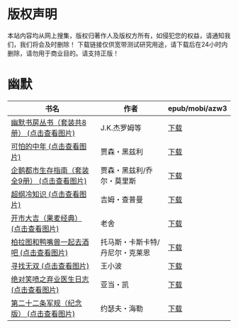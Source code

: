 # 版权声明

本站内容均从网上搜集，版权归著作人及版权方所有，如侵犯您的权益，请通知我们，我们将会及时删除！ 下载链接仅供宽带测试研究用途，请下载后在24小时内删除，请勿用于商业目的。请支持正版！

# 幽默

| 书名 | 作者 | epub/mobi/azw3 |
| --- | --- | --- |
| [幽默书房丛书（套装共8册） (点击查看图片)](https://www.dushupai.com/attachment/2024/06/09/10f423c4c9fb78cb.jpg) | J.K.杰罗姆等 | [下载](https://url89.ctfile.com/f/31084289-1356986989-a243cd?p=8866) |
| [可怕的中年 (点击查看图片)](https://www.dushupai.com/attachment/2024/06/08/c8cab59dadd3c937.jpg) | 贾森・黑兹利 | [下载](https://url89.ctfile.com/f/31084289-1357052275-fe05f1?p=8866) |
| [企鹅都市生存指南（套装全9册） (点击查看图片)](https://www.dushupai.com/attachment/2024/06/08/eb98ea3e7d63799a.jpg) | 贾森・黑兹利/乔尔・莫里斯 | [下载](https://url89.ctfile.com/f/31084289-1357051681-aaa912?p=8866) |
| [超纲冷知识 (点击查看图片)](https://www.dushupai.com/attachment/2024/06/08/bf851704c19d9231.jpg) | 吉姆・查普曼 | [下载](https://url89.ctfile.com/f/31084289-1357046425-97ce43?p=8866) |
| [开市大吉（果麦经典） (点击查看图片)](https://www.dushupai.com/attachment/2024/06/08/941eb73700b8ebe3.jpg) | 老舍 | [下载](https://url89.ctfile.com/f/31084289-1357046323-88963e?p=8866) |
| [柏拉图和鸭嘴兽一起去酒吧 (点击查看图片)](https://www.dushupai.com/attachment/2024/06/07/c11dddf90a96968e.jpg) | 托马斯・卡斯卡特/丹尼尔・克莱恩 | [下载](https://url89.ctfile.com/f/31084289-1357036201-7f26c9?p=8866) |
| [寻找无双 (点击查看图片)](https://www.dushupai.com/attachment/2024/06/07/3cb7bc4c7b420270.jpg) | 王小波 | [下载](https://url89.ctfile.com/f/31084289-1357035061-224a42?p=8866) |
| [绝对笑喷之弃业医生日志 (点击查看图片)](https://www.dushupai.com/attachment/2024/06/06/b37dc3efe117b842.jpg) | 亚当・凯 | [下载](https://url89.ctfile.com/f/31084289-1357032118-d3d81f?p=8866) |
| [第二十二条军规（纪念版） (点击查看图片)](https://www.dushupai.com/attachment/2024/06/02/cc47fc8fd5b0b366.jpg) | 约瑟夫・海勒 | [下载](https://url89.ctfile.com/f/31084289-1357011919-31c86e?p=8866) |
